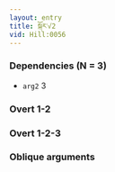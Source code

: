 ```yaml
---
layout: entry
title: སྐོར་√2
vid: Hill:0056
---
```

### Dependencies (N = 3)
* `arg2` 3


### Overt 1-2


### Overt 1-2-3


### Oblique arguments
